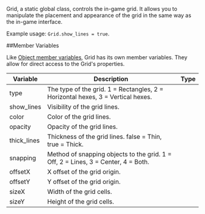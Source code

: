 Grid, a static global class, controls the in-game grid. It allows you to manipulate the placement and appearance of the grid in the same way as the in-game interface.

Example usage: `Grid.show_lines = true`.

##Member Variables

Like [Object member variables](object.md#member-variables), Grid has its own member variables. They allow for direct access to the Grid's properties.

Variable | Description | Type
-- | -- | :--
<a class="anchor" id="type"></a>type | The type of the grid. 1 = Rectangles, 2 = Horizontal hexes, 3 = Vertical hexes.  | [<span class="tag int"></span>](types.md)
<a class="anchor" id="show_lines"></a>show_lines | Visibility of the grid lines. | [<span class="tag boo"></span>](types.md)
<a class="anchor" id="color"></a>color | Color of the grid lines. | [<span class="tag col"></span>](types.md)
<a class="anchor" id="opacity"></a>opacity | Opacity of the grid lines. | [<span class="tag flo"></span>](types.md)
<a class="anchor" id="thick_lines"></a>thick_lines | Thickness of the grid lines. false = Thin, true = Thick. | [<span class="tag boo"></span>](types.md)
<a class="anchor" id="snapping"></a>snapping | Method of snapping objects to the grid. 1 = Off, 2 = Lines, 3 = Center, 4 = Both. | [<span class="tag int"></span>](types.md)
<a class="anchor" id="offsetx"></a>offsetX | X offset of the grid origin. | [<span class="tag flo"></span>](types.md)
<a class="anchor" id="offsety"></a>offsetY | Y offset of the grid origin. | [<span class="tag flo"></span>](types.md)
<a class="anchor" id="sizex"></a>sizeX | Width of the grid cells. | [<span class="tag flo"></span>](types.md)
<a class="anchor" id="sizey"></a>sizeY | Height of the grid cells. | [<span class="tag flo"></span>](types.md)
